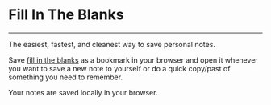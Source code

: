 # Fill In The Blanks
----------------------

The easiest, fastest, and cleanest way to save personal notes.

Save [fill in the blanks](http://jcmrgo.github.com/fitb) as a  bookmark in your browser and open it whenever you want to save a new note to yourself or do a quick copy/past of something you need to remember. 

Your notes are saved locally in your browser.



